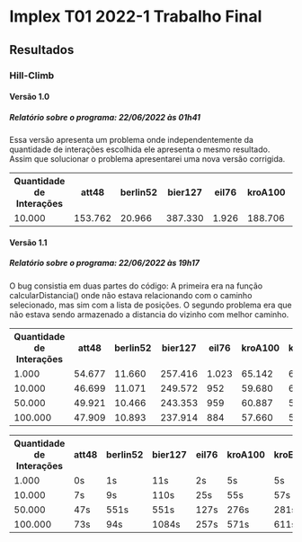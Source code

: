 # Implex T01 2022-1 Trabalho Final

## Resultados

### Hill-Climb

#### Versão 1.0

##### Relatório sobre o programa: 22/06/2022 às 01h41
Essa versão apresenta um problema onde independentemente da quantidade de interações escolhida ele apresenta o mesmo resultado. Assim que solucionar o problema apresentarei uma nova versão corrigida. 

<table>
  <tr>
    <th>Quantidade de Interações</th>
    <th>att48</th>
    <th>berlin52</th>
    <th>bier127</th>
    <th>eil76</th>
    <th>kroA100</th>
    <th>kroE100</th>
    <th>pr76</th>
    <th>rat99</th>
    <th>st70</th>
  </tr>
  <tr>
    <td>10.000</td>
    <td>153.762</td>
    <td>20.966</td>
    <td>387.330</td>
    <td>1.926</td>
    <td>188.706</td>
    <td>184.805</td>
    <td>147.041</td>
    <td>1.878</td>
    <td>3.359</td>
  </tr>
</table>

#### Versão 1.1

##### Relatório sobre o programa: 22/06/2022 às 19h17
O bug consistia em duas partes do código: A primeira era na função calcularDistancia() onde não estava relacionando com o caminho selecionado, mas sim com a lista de posições. O segundo problema era que não estava sendo armazenado a distancia do vizinho com melhor caminho.

<table>
  <tr>
    <th>Quantidade de Interações</th>
    <th>att48</th>
    <th>berlin52</th>
    <th>bier127</th>
    <th>eil76</th>
    <th>kroA100</th>
    <th>kroE100</th>
    <th>pr76</th>
    <th>rat99</th>
    <th>st70</th>
  </tr>
  <tr>
    <td>1.000</td>
    <td>54.677</td>
    <td>11.660</td>
    <td>257.416</td>
    <td>1.023</td>
    <td>65.142</td>
    <td>67.796</td>
    <td>234.897</td>
    <td>3.116</td>
    <td>1.398</td>
  </tr>
  <tr>
    <td>10.000</td>
    <td>46.699</td>
    <td>11.071</td>
    <td>249.572</td>
    <td>952</td>
    <td>59.680</td>
    <td>61.387</td>
    <td>208.009</td>
    <td>2.982</td>
    <td>1.240</td>
  </tr>
  <tr>
    <td>50.000</td>
    <td>49.921</td>
    <td>10.466</td>
    <td>243.353</td>
    <td>959</td>
    <td>60.887</td>
    <td>58.343</td>
    <td>203.717</td>
    <td>2.819</td>
    <td>1.304</td>
  </tr>
  <tr>
    <td>100.000</td>
    <td>47.909</td>
    <td>10.893</td>
    <td>237.914</td>
    <td>884</td>
    <td>57.660</td>
    <td>51.887</td>
    <td>212.802</td>
    <td>2.611</td>
    <td>1.234</td>
  </tr>
</table>

<table>
  <tr>
    <th>Quantidade de Interações</th>
    <th>att48</th>
    <th>berlin52</th>
    <th>bier127</th>
    <th>eil76</th>
    <th>kroA100</th>
    <th>kroE100</th>
    <th>pr76</th>
    <th>rat99</th>
    <th>st70</th>
  </tr>
  <tr>
    <td>1.000</td>
    <td>0s</td>
    <td>1s</td>
    <td>11s</td>
    <td>2s</td>
    <td>5s</td>
    <td>5s</td>
    <td>2s</td>
    <td>5s</td>
    <td>2s</td>
  </tr>
  <tr>
    <td>10.000</td>
    <td>7s</td>
    <td>9s</td>
    <td>110s</td>
    <td>25s</td>
    <td>55s</td>
    <td>57s</td>
    <td>25s</td>
    <td>54s</td>
    <td>19s</td>
  </tr>
  <tr>
    <td>50.000</td>
    <td>47s</td>
    <td>551s</td>
    <td>551s</td>
    <td>127s</td>
    <td>276s</td>
    <td>281s</td>
    <td>122s</td>
    <td>274s</td>
    <td>95s</td>
  </tr>
  <tr>
    <td>100.000</td>
    <td>73s</td>
    <td>94s</td>
    <td>1084s</td>
    <td>257s</td>
    <td>571s</td>
    <td>611s</td>
    <td>269s</td>
    <td>592s</td>
    <td>207s</td>
  </tr>
</table>
  
